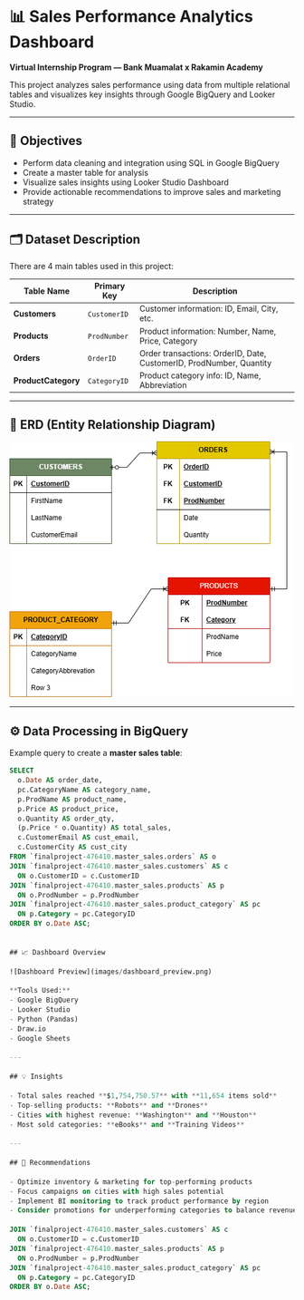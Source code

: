 # 📊 Sales Performance Analytics Dashboard
**Virtual Internship Program — Bank Muamalat x Rakamin Academy**

This project analyzes sales performance using data from multiple relational tables and visualizes key insights through Google BigQuery and Looker Studio.

---

## 🧠 Objectives
- Perform data cleaning and integration using SQL in Google BigQuery
- Create a master table for analysis
- Visualize sales insights using Looker Studio Dashboard
- Provide actionable recommendations to improve sales and marketing strategy

---

## 🗂 Dataset Description

There are 4 main tables used in this project:

| Table Name         | Primary Key       | Description                                      |
| -----------------  | ---------------- | ------------------------------------------------ |
| **Customers**      | `CustomerID`     | Customer information: ID, Email, City, etc.     |
| **Products**       | `ProdNumber`     | Product information: Number, Name, Price, Category |
| **Orders**         | `OrderID`        | Order transactions: OrderID, Date, CustomerID, ProdNumber, Quantity |
| **ProductCategory**| `CategoryID`     | Product category info: ID, Name, Abbreviation   |

---

## 🧩 ERD (Entity Relationship Diagram)
![ERD](ERD_BIanalyst.drawio.png)

---

## ⚙️ Data Processing in BigQuery

Example query to create a **master sales table**:

```sql
SELECT 
  o.Date AS order_date,
  pc.CategoryName AS category_name,
  p.ProdName AS product_name,
  p.Price AS product_price,
  o.Quantity AS order_qty,
  (p.Price * o.Quantity) AS total_sales,
  c.CustomerEmail AS cust_email,
  c.CustomerCity AS cust_city
FROM `finalproject-476410.master_sales.orders` AS o
JOIN `finalproject-476410.master_sales.customers` AS c
  ON o.CustomerID = c.CustomerID
JOIN `finalproject-476410.master_sales.products` AS p
  ON o.ProdNumber = p.ProdNumber
JOIN `finalproject-476410.master_sales.product_category` AS pc
  ON p.Category = pc.CategoryID
ORDER BY o.Date ASC;


## 📈 Dashboard Overview

![Dashboard Preview](images/dashboard_preview.png)

**Tools Used:**
- Google BigQuery
- Looker Studio
- Python (Pandas)
- Draw.io
- Google Sheets

---

## 💡 Insights

- Total sales reached **$1,754,750.57** with **11,654 items sold**
- Top-selling products: **Robots** and **Drones**
- Cities with highest revenue: **Washington** and **Houston**
- Most sold categories: **eBooks** and **Training Videos**

---

## 🧭 Recommendations

- Optimize inventory & marketing for top-performing products  
- Focus campaigns on cities with high sales potential  
- Implement BI monitoring to track product performance by region  
- Consider promotions for underperforming categories to balance revenue  

JOIN `finalproject-476410.master_sales.customers` AS c
  ON o.CustomerID = c.CustomerID
JOIN `finalproject-476410.master_sales.products` AS p
  ON o.ProdNumber = p.ProdNumber
JOIN `finalproject-476410.master_sales.product_category` AS pc
  ON p.Category = pc.CategoryID
ORDER BY o.Date ASC;
